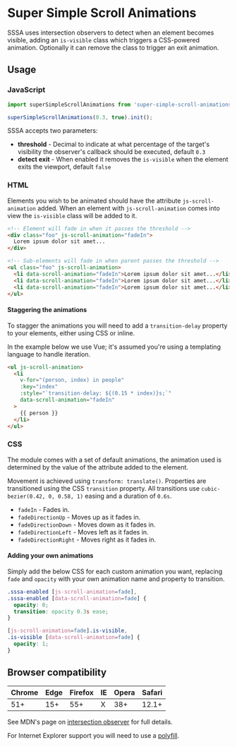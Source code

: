 # Super Simple Scroll Animations

SSSA uses intersection observers to detect when an element becomes visible, adding an `is-visible` class which triggers a CSS-powered animation. Optionally it can remove the class to trigger an exit animation.

## Usage

### JavaScript

```js
import superSimpleScrollAnimations from 'super-simple-scroll-animations';

superSimpleScrollAnimations(0.3, true).init();
```

SSSA accepts two parameters:

* **threshold** - Decimal to indicate at what percentage of the target's visibility the observer's callback should be executed, default `0.3`
* **detect exit** - When enabled it removes the `is-visible` when the element exits the viewport, default `false`

### HTML

Elements you wish to be animated should have the attribute `js-scroll-animation` added. When an element with `js-scroll-animation` comes into view the `is-visible` class will be added to it.

```html
<!-- Element will fade in when it passes the threshold -->
<div class="foo" js-scroll-animation="fadeIn">
  Lorem ipsum dolor sit amet...
</div>

<!-- Sub-elements will fade in when parent passes the threshold -->
<ul class="foo" js-scroll-animation>
  <li data-scroll-animation="fadeIn">Lorem ipsum dolor sit amet...</li>
  <li data-scroll-animation="fadeIn">Lorem ipsum dolor sit amet...</li>
  <li data-scroll-animation="fadeIn">Lorem ipsum dolor sit amet...</li>
</ul>
```

#### Staggering the animations

To stagger the animations you will need to add a `transition-delay` property to your elements, either using CSS or inline.

In the example below we use Vue; it's assumed you're using a templating language to handle iteration.

```html
<ul js-scroll-animation>
  <li
    v-for="(person, index) in people"
    :key="index"
    :style="`transition-delay: ${(0.15 * index)}s;`"
    data-scroll-animation="fadeIn"
  >
    {{ person }}
  </li>
</ul>
```

### CSS

The module comes with a set of default animations, the animation used is determined by the value of the attribute added to the element.

Movement is achieved using `transform: translate()`. Properties are transitioned using the CSS `transition` property. All transitions use `cubic-bezier(0.42, 0, 0.58, 1)` easing and a duration of `0.6s`.

* `fadeIn` - Fades in.
* `fadeDirectionUp` - Moves up as it fades in.
* `fadeDirectionDown` - Moves down as it fades in.
* `fadeDirectionLeft` - Moves left as it fades in.
* `fadeDirectionRight` - Moves right as it fades in.

#### Adding your own animations

Simply add the below CSS for each custom animation you want, replacing `fade` and `opacity` with your own animation name and property to transition.

```css
.sssa-enabled [js-scroll-animation=fade],
.sssa-enabled [data-scroll-animation=fade] {
  opacity: 0;
  transition: opacity 0.3s ease;
}

[js-scroll-animation=fade].is-visible,
.is-visible [data-scroll-animation=fade] {
  opacity: 1;
}
```

## Browser compatibility

| Chrome | Edge | Firefox | IE | Opera | Safari
--- | --- | --- | --- | --- | ---
| 51+ | 15+ | 55+ | X | 38+ | 12.1+

See MDN's page on [intersection observer](https://developer.mozilla.org/en-US/docs/Web/API/Intersection_Observer_API#Browser_compatibility) for full details.

For Internet Explorer support you will need to use a [polyfill](https://www.npmjs.com/package/intersection-observer-polyfill).

